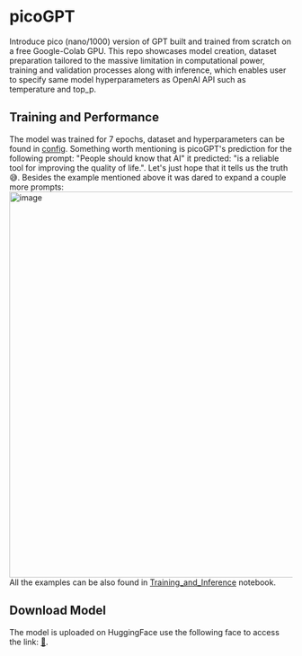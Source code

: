 # picoGPT
Introduce pico (nano/1000) version of GPT built and trained from scratch on a free Google-Colab GPU. This repo showcases model creation, dataset preparation tailored to the massive limitation in computational power, training and validation processes along with inference, which enables user to specify same model hyperparameters as OpenAI API such as temperature and top_p.
## Training and Performance
The model was trained for 7 epochs, dataset and hyperparameters can be found in [config](https://github.com/AkmOleksandr/picoGPT/blob/main/config.py). Something worth mentioning is picoGPT's prediction for the following prompt: "People should know that AI" it predicted: "is a reliable tool for improving the quality of life.". Let's just hope that it tells us the truth😅.
Besides the example mentioned above it was dared to expand a couple more prompts:
<img width="687" alt="image" src="https://github.com/AkmOleksandr/picoGPT/assets/115898001/0e9a42e6-fc5a-427d-8aaa-5ab60a6570c5">
All the examples can be also found in [Training_and_Inference](https://github.com/AkmOleksandr/picoGPT/blob/main/Training_and_Inference.ipynb) notebook.
## Download Model
The model is uploaded on HuggingFace use the following face to access the link: [🤗](https://huggingface.co/AIisnotapig/picoGPT/tree/main).
